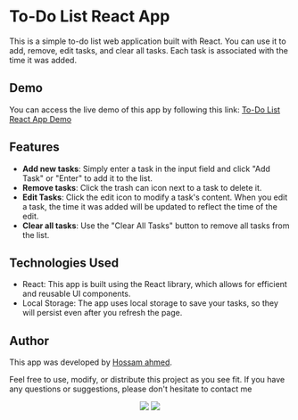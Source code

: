 # To-Do List React App

This is a simple to-do list web application built with React. You can use it to add, remove, edit tasks, and clear all tasks. Each task is associated with the time it was added.

## Demo
You can access the live demo of this app by following this link: [To-Do List React App Demo](https://h0ssamahmed.github.io/To-Do-List-ReactApp/)

## Features
- **Add new tasks**: Simply enter a task in the input field and click "Add Task" or "Enter" to add it to the list.
- **Remove tasks**: Click the trash can icon next to a task to delete it.
- **Edit Tasks**: Click the edit icon to modify a task's content. When you edit a task, the time it was added will be updated to reflect the time of the edit.
- **Clear all tasks**: Use the "Clear All Tasks" button to remove all tasks from the list.

## Technologies Used
- React: This app is built using the React library, which allows for efficient and reusable UI components.
- Local Storage: The app uses local storage to save your tasks, so they will persist even after you refresh the page.

## Author
This app was developed by [Hossam ahmed](https://www.linkedin.com/in/hossam-ahmed-/).

Feel free to use, modify, or distribute this project as you see fit. If you have any questions or suggestions, please don't hesitate to contact me
<p align="center">
  <a href="https://www.linkedin.com/in/hossam-ahmed-1891bb204/" target="_blank"><img src="https://img.shields.io/badge/linkedin-%230177B5?style=flat&logo=linkedin&logoColor=white"></a>
  <a href="mailto:hossamahmed8862@gmail.com" target="_blank"><img src="path-to-email-icon-image"></a>
</p>



